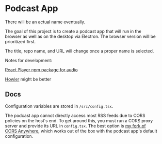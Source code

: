 # Podcast App

There will be an actual name eventually.

The goal of this project is to create a podcast app that will run in the browser as well as on the desktop via Electron. The browser version will be prioritized first.

The title, repo name, and URL will change once a proper name is selected.

Notes for development:

[React Player npm package for audio](https://www.npmjs.com/package/react-player)

[Howler](https://www.npmjs.com/package/howler) might be better

## Docs

Configuration variables are stored in `/src/config.tsx`.

The podcast app cannot directly access most RSS feeds due to CORS policies on the host's end. To get around this, you must run a CORS proxy server and provide its URL in ``config.tsx``. The best option is [my fork of CORS Anywhere](https://github.com/mythmakerseven/cors-anywhere), which works out of the box with the podcast app's default configuration.
